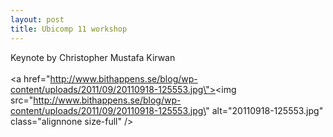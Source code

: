 ```yaml
---
layout: post
title: Ubicomp 11 workshop
---
```


Keynote by Christopher Mustafa Kirwan<br /><br /><a href=\"http://www.bithappens.se/blog/wp-content/uploads/2011/09/20110918-125553.jpg\"><img src=\"http://www.bithappens.se/blog/wp-content/uploads/2011/09/20110918-125553.jpg\" alt=\"20110918-125553.jpg\" class=\"alignnone size-full\" /></a>